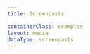 ```yaml
---
title: Screencasts

containerClass: examples
layout: media
dataType: screencasts
---
```


<!--
  If you're looking to add content to our Screencasts page,
  Go to ../source/_data/screencasts.yml and add your screencast.
-->
